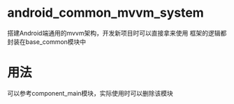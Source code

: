 # android_common_mvvm_system
搭建Android端通用的mvvm架构，开发新项目时可以直接拿来使用
框架的逻辑都封装在base_common模块中

# 用法
可以参考component_main模块，实际使用时可以删除该模块

